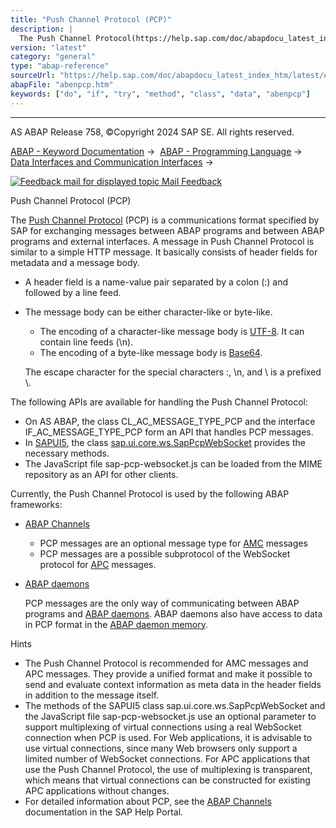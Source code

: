 ```yaml
---
title: "Push Channel Protocol (PCP)"
description: |
  The Push Channel Protocol(https://help.sap.com/doc/abapdocu_latest_index_htm/latest/en-US/abenpush_channel_protocol_glosry.htm 'Glossary Entry') (PCP) is a communications format specified by SAP for exchanging messages between ABAP programs and between ABAP programs and external interfaces. A mess
version: "latest"
category: "general"
type: "abap-reference"
sourceUrl: "https://help.sap.com/doc/abapdocu_latest_index_htm/latest/en-US/abenpcp.htm"
abapFile: "abenpcp.htm"
keywords: ["do", "if", "try", "method", "class", "data", "abenpcp"]
---
```


* * *

AS ABAP Release 758, ©Copyright 2024 SAP SE. All rights reserved.

[ABAP - Keyword Documentation](https://help.sap.com/doc/abapdocu_latest_index_htm/latest/en-US/abenabap.htm) →  [ABAP - Programming Language](https://help.sap.com/doc/abapdocu_latest_index_htm/latest/en-US/abenabap_reference.htm) →  [Data Interfaces and Communication Interfaces](https://help.sap.com/doc/abapdocu_latest_index_htm/latest/en-US/abenabap_data_communication.htm) → 

 [![](Mail.gif?object=Mail.gif "Feedback mail for displayed topic") Mail Feedback](mailto:f1_help@sap.com?subject=Feedback%20on%20ABAP%20Documentation&body=Document:%20Push%20Channel%20Protocol%20%28PCP%29%2C%20ABENPCP%2C%20758%0D%0A%0D%0AError:%0D%0A%0D%0A%0D%0A%0D%0ASuggestion%20for%20improvement:)

Push Channel Protocol (PCP)

The [Push Channel Protocol](https://help.sap.com/doc/abapdocu_latest_index_htm/latest/en-US/abenpush_channel_protocol_glosry.htm "Glossary Entry") (PCP) is a communications format specified by SAP for exchanging messages between ABAP programs and between ABAP programs and external interfaces. A message in Push Channel Protocol is similar to a simple HTTP message. It basically consists of header fields for metadata and a message body.

-   A header field is a name-value pair separated by a colon (:) and followed by a line feed.
-   The message body can be either character-like or byte-like.
    
    -   The encoding of a character-like message body is [UTF-8](https://help.sap.com/doc/abapdocu_latest_index_htm/latest/en-US/abenutf8_glosry.htm "Glossary Entry"). It can contain line feeds (\\n).
    -   The encoding of a byte-like message body is [Base64](https://help.sap.com/doc/abapdocu_latest_index_htm/latest/en-US/abenbase64_glosry.htm "Glossary Entry").
    
    The escape character for the special characters :, \\n, and \\ is a prefixed \\.
    

The following APIs are available for handling the Push Channel Protocol:

-   On AS ABAP, the class CL\_AC\_MESSAGE\_TYPE\_PCP and the interface IF\_AC\_MESSAGE\_TYPE\_PCP form an API that handles PCP messages.
-   In [SAPUI5](https://help.sap.com/doc/abapdocu_latest_index_htm/latest/en-US/abensapui5_glosry.htm "Glossary Entry"), the class [sap.ui.core.ws.SapPcpWebSocket](https://openui5.hana.ondemand.com/#/api/sap.ui.core.ws.SapPcpWebSocket) provides the necessary methods.
-   The JavaScript file sap-pcp-websocket.js can be loaded from the MIME repository as an API for other clients.

Currently, the Push Channel Protocol is used by the following ABAP frameworks:

-   [ABAP Channels](https://help.sap.com/doc/abapdocu_latest_index_htm/latest/en-US/abenabap_channel_glosry.htm "Glossary Entry")
    -   PCP messages are an optional message type for [AMC](https://help.sap.com/doc/abapdocu_latest_index_htm/latest/en-US/abenamc.htm) messages
    -   PCP messages are a possible subprotocol of the WebSocket protocol for [APC](https://help.sap.com/doc/abapdocu_latest_index_htm/latest/en-US/abenapc.htm) messages.
-   [ABAP daemons](https://help.sap.com/doc/abapdocu_latest_index_htm/latest/en-US/abenabap_daemon_glosry.htm "Glossary Entry")
    
    PCP messages are the only way of communicating between ABAP programs and [ABAP daemons](https://help.sap.com/doc/abapdocu_latest_index_htm/latest/en-US/abenabap_daemon.htm). ABAP daemons also have access to data in PCP format in the [ABAP daemon memory](https://help.sap.com/doc/abapdocu_latest_index_htm/latest/en-US/abenabap_daemon_memory_glosry.htm "Glossary Entry").
    

Hints

-   The Push Channel Protocol is recommended for AMC messages and APC messages. They provide a unified format and make it possible to send and evaluate context information as meta data in the header fields in addition to the message itself.
-   The methods of the SAPUI5 class sap.ui.core.ws.SapPcpWebSocket and the JavaScript file sap-pcp-websocket.js use an optional parameter to support multiplexing of virtual connections using a real WebSocket connection when PCP is used. For Web applications, it is advisable to use virtual connections, since many Web browsers only support a limited number of WebSocket connections. For APC applications that use the Push Channel Protocol, the use of multiplexing is transparent, which means that virtual connections can be constructed for existing APC applications without changes.
-   For detailed information about PCP, see the [ABAP Channels](https://help.sap.com/docs/ABAP_PLATFORM_NEW/05d041d3df1a4595a3c45f57c15e2325/18ef61f6415743658407d4d17f06e950) documentation in the SAP Help Portal.